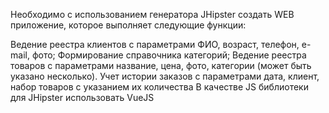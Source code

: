 Необходимо с использованием генератора JHipster создать WEB приложение, которое выполняет следующие функции:

Ведение реестра клиентов с параметрами ФИО, возраст, телефон, e-mail, фото;
Формирование справочника категорий;
Ведение реестра товаров с параметрами название, цена, фото, категории (может быть указано несколько). 
Учет истории заказов с параметрами дата, клиент, набор товаров с указанием их количества
В качестве JS библиотеки для JHipster использовать VueJS